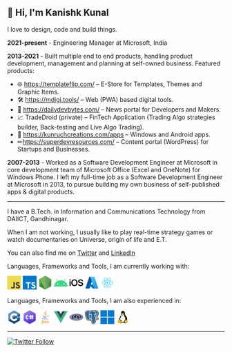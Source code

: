 ## 👋 Hi, I'm Kanishk Kunal

I love to design, code and build things.

**2021-present** - Engineering Manager at Microsoft, India

**2013-2021** - Built multiple end to end products, handling product development, management and planning at self-owned business. Featured products:

- 🌐 https://templateflip.com/ – E-Store for Templates, Themes and Graphic Items.
- 🛠 https://mdigi.tools/ – Web (PWA) based digital tools.
- 📰 https://dailydevbytes.com/ – News portal for Developers and Makers.
- 📈 TradeDroid (private) – FinTech Application (Trading Algo strategies builder, Back-testing and Live Algo Trading).
- 📱 https://kunruchcreations.com/apps – Windows and Android apps.
- ✏https://superdevresources.com/ – Content portal (WordPress) for Startups and Businesses.

**2007-2013** - Worked as a Software Development Engineer at Microsoft in core development team of Microsoft Office (Excel and OneNote) for Windows Phone. I left my
full-time job as a Software Development Engineer at Microsoft in 2013, to pursue building my own business of self-published apps & digital products.


---

I have a B.Tech. in Information and Communications Technology from DAIICT, Gandhinagar.

When I am not working, I usually like to play real-time strategy games or watch documentaries on Universe, origin of life and E.T.

You can also find me on [Twitter](https://twitter.com/kanishkkunal) and [LinkedIn](https://www.linkedin.com/in/kanishkkunal)

Languages, Frameworks and Tools, I am currently working with:

<code><img height="32" src="https://raw.githubusercontent.com/github/explore/80688e429a7d4ef2fca1e82350fe8e3517d3494d/topics/javascript/javascript.png" title="JavaScript"></code>
<code><img height="32" src="https://raw.githubusercontent.com/github/explore/80688e429a7d4ef2fca1e82350fe8e3517d3494d/topics/typescript/typescript.png" title="TypeScript"></code>
<code><img height="32" src="https://raw.githubusercontent.com/github/explore/80688e429a7d4ef2fca1e82350fe8e3517d3494d/topics/nodejs/nodejs.png" title="Node.js"></code>
<code><img height="32" src="https://raw.githubusercontent.com/github/explore/80688e429a7d4ef2fca1e82350fe8e3517d3494d/topics/android/android.png" title="Android"></code>
<code><img height="32" src="https://raw.githubusercontent.com/github/explore/80688e429a7d4ef2fca1e82350fe8e3517d3494d/topics/ios/ios.png" title="iOS"></code>
<code><img height="32" src="https://raw.githubusercontent.com/github/explore/eaef8552d8b082ffafe2bfc8a5023d47da904aac/topics/azure/azure.png" title="Azure"></code>
<code><img height="32" src="https://raw.githubusercontent.com/github/explore/80688e429a7d4ef2fca1e82350fe8e3517d3494d/topics/react-native/react-native.png" title="React Native"></code>

Languages, Frameworks and Tools, I am also experienced in:

<code><img height="32" src="https://raw.githubusercontent.com/github/explore/80688e429a7d4ef2fca1e82350fe8e3517d3494d/topics/cpp/cpp.png" title="C++"></code>
<code><img height="32" src="https://raw.githubusercontent.com/github/explore/80688e429a7d4ef2fca1e82350fe8e3517d3494d/topics/csharp/csharp.png" title="C#"></code>
<code><img height="32" src="https://raw.githubusercontent.com/github/explore/80688e429a7d4ef2fca1e82350fe8e3517d3494d/topics/java/java.png" title="Java"></code>
<code><img height="32" src="https://raw.githubusercontent.com/github/explore/80688e429a7d4ef2fca1e82350fe8e3517d3494d/topics/vue/vue.png" title="Vue"></code>
<code><img height="32" src="https://raw.githubusercontent.com/github/explore/80688e429a7d4ef2fca1e82350fe8e3517d3494d/topics/php/php.png" title="PHP"></code>
<code><img height="32" src="https://raw.githubusercontent.com/github/explore/80688e429a7d4ef2fca1e82350fe8e3517d3494d/topics/postgresql/postgresql.png" title="PostgreSQL"></code>
<code><img height="32" src="https://raw.githubusercontent.com/github/explore/80688e429a7d4ef2fca1e82350fe8e3517d3494d/topics/windows/windows.png" title="Windows"></code>
<code><img height="32" src="https://raw.githubusercontent.com/github/explore/80688e429a7d4ef2fca1e82350fe8e3517d3494d/topics/linux/linux.png" title="Linux"></code>

---

[![Twitter Follow](https://img.shields.io/twitter/follow/kanishkkunal?label=Follow&style=social)](https://twitter.com/kanishkkunal)
